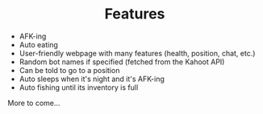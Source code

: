 <h1 align="center">Features</h1>

- AFK-ing
- Auto eating
- User-friendly webpage with many features (health, position, chat, etc.)
- Random bot names if specified (fetched from the Kahoot API)
- Can be told to go to a position
- Auto sleeps when it's night and it's AFK-ing
- Auto fishing until its inventory is full

More to come...
